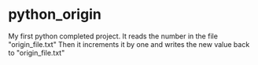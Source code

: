# python_origin
 My first python completed project.
 It reads the number in the file "origin_file.txt"
 Then it increments it by one and writes the new value back to "origin_file.txt"
